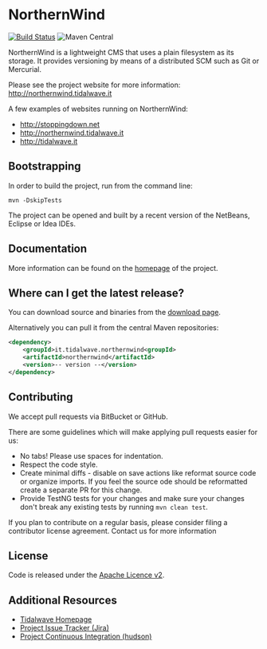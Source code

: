 NorthernWind
================================

[![Build Status](https://drone.io/bitbucket.org/tidalwave/northernwind-src/status.png)](https://drone.io/bitbucket.org/tidalwave/northernwind-src/latest)
![Maven Central](https://maven-badges.herokuapp.com/maven-central/it.tidalwave.northernwind/northernwind/badge.png)

NorthernWind is a lightweight CMS that uses a plain filesystem as its storage. It provides versioning by means of
a distributed SCM such as Git or Mercurial.

Please see the project website for more information: http://northernwind.tidalwave.it

A few examples of websites running on NorthernWind:

* http://stoppingdown.net
* http://northernwind.tidalwave.it
* http://tidalwave.it


Bootstrapping
-------------

In order to build the project, run from the command line:

```mvn -DskipTests```

The project can be opened and built by a recent version of the NetBeans, Eclipse or Idea IDEs.


Documentation
-------------

More information can be found on the [homepage](http://tidalwave.tidalwave.it/northernwind) of the project.


Where can I get the latest release?
-----------------------------------
You can download source and binaries from the [download page](https://bitbucket.org/tidalwave/northernwind-src/src).

Alternatively you can pull it from the central Maven repositories:

```xml
<dependency>
    <groupId>it.tidalwave.northernwind<groupId>
    <artifactId>northernwind</artifactId>
    <version>-- version --</version>
</dependency>
```


Contributing
------------

We accept pull requests via BitBucket or GitHub.

There are some guidelines which will make applying pull requests easier for us:

* No tabs! Please use spaces for indentation.
* Respect the code style.
* Create minimal diffs - disable on save actions like reformat source code or organize imports. If you feel the source
  ode should be reformatted create a separate PR for this change.
* Provide TestNG tests for your changes and make sure your changes don't break any existing tests by running
```mvn clean test```.

If you plan to contribute on a regular basis, please consider filing a contributor license agreement. Contact us for
 more information


License
-------
Code is released under the [Apache Licence v2](https://www.apache.org/licenses/LICENSE-2.0.txt).


Additional Resources
--------------------

* [Tidalwave Homepage](http://tidalwave.it)
* [Project Issue Tracker (Jira)](http://services.tidalwave.it/jira/browse/NW)
* [Project Continuous Integration (hudson)](http://ci.tidalwave.it/ci/view/NorthernWind)
